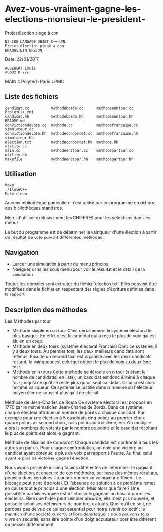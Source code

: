 Avez-vous-vraiment-gagne-les-elections-monsieur-le-president-
===
Projet élection piege à con

    N7-IOB LANGAGE OBJET C++-UML
    Projet élection piege à con
    BRAUNSTEIN BREJON

Date: 22/01/2017
 
    ALDEBERT Louis
    ALOUI Driss 

MAIN 4 Polytech Paris UPMC


Liste des fichiers
------------
    candidat.cc          methodeborda.cc      methodeenntour.cc    ProjetC++.xmi
    candidat.hh          methodeborda.hh      methodeenntour.hh    README.md
    convictiondevote.cc  methode.cc           methodefrancaise.cc  simulateur.cc
    convictiondevote.hh  methodecondorcet.cc  methodefrancaise.hh  simulateur.hh
    election.txt         methodecondorcet.hh  methode.hh           utility.cc
    main.cc              methodeen1tour.cc    methodepartour.cc    utility.hh
    Makefile             methodeen1tour.hh    methodepartour.hh


Utilisation
------------
    Make
    ./IloveC++
    Make clean


Aucune bibliothèque particulière n'est utilisé par ce programme en dehors des bibliothèques standards.


Merci d'utiliser exclusivement les CHIFFRES pour les selections dans les menus


Le but du programme est de déterminer le vainqueur d'une élection à partir du résultat de vote suivant différentes méthodes.


Navigation
------------
- Lancer une simulation à partir du menu principal
- Naviguer dans les sous menu pour voir le résultat et le détail de la simulation


Toutes les données sont extraites du fichier 'election.txt'. Elles peuvent être modifiées dans le fichier en respectant des règles d'écriture définies dans le rapport




Description des méthodes
------------
Les Méthodes par tour
- Méthode simple en un tour
C'est certainement le système électoral le plus basique. En effet c'est le candidat qui a reçu le plus de voix qui est élu en un coup.
- Méthode en deux tours (système électoral Français)
Dans ce système, il y a deux tours. Au premier tour, les deux meilleurs candidats sont retenus. Ensuite un second tour est organisé avec les deux candidats restant, le vainqueur est celui qui obtient le plus de voix au deuxième tour.
- Méthode en n tours
Cette méthode se déroule en n tour (n étant le nombre de candidat(s) en liste), un candidat est donc éliminé à chaque tour jusqu'à ce qu'il ne reste plus qu'un seul candidat. Celui ci est alors nommé vainqueur. Ce système se justifie dans la mesure où l'électeur moyen élimine souvent plus qu'il ne choisit.

Méthode de Jean-Charles de Borda
 Ce système électoral est proposé en 1770 par le mathématicien Jean-Charles de Borda. Dans ce système, chaque électeur attribue un nombre de points à chaque candidat. Par exemple pour une élection à 5 candidats cinq points au premier choix, quatre points au second choix, trois points au troisième, etc.
On multiplie alors le nombres de votants par le nombre de points et le candidat récoltant le plus de points est alors le gagnant.

Méthode de Nicolas de Condorcet
Chaque candidat est confronté à tous les autres un par un. Pour chaque confrontation, on note une victoire au candidat ayant obtenue le plus de voix par rapport à l'autre. Au final celui ayant le plus de victoires gagne l'élection.


Nous avons présenté ici cinq façons différentes de déterminer le gagnant d'une élection, et chacune de ces méthodes, sur base des mêmes résultats, peuvent dans certaines situations donner un vainqueur différent. Le blocage peut donc être total.
Et l'absence de solution à ce problème remet en cause tout le principe d'une élection.
Mais alors que faire ?
Une possibilité parfois évoquée est de choisir le gagnant au hasard parmi les électeurs.
Bien que l'idée peut sembler absurde, elle n'est pas nouvelle, et possède selon ses défenseurs de nombreux atouts.
Quoi qu'il en soit, ne perdons pas de vue ce qui est essentiel pour notre avenir collectif :
le maintien d'une société ouverte et libre dans laquelle nous pouvons tous vivre en sécurité, sans être pointé d'un doigt accusateur pour être différent ou penser différemment.

